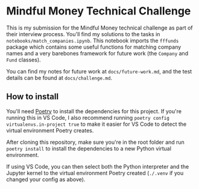 # Mindful Money Technical Challenge

This is my submission for the Mindful Money technical challenge as part of their interview process. You'll find my solutions to the tasks in `notebooks/match_companies.ipynb`. This notebook imports the `fffunds` package which contains some useful functions for matching company names and a very barebones framework for future work (the `Company` and `Fund` classes).

You can find my notes for future work at `docs/future-work.md`, and the test details can be found at `docs/challenge.md`.

## How to install

You'll need [Poetry](https://python-poetry.org/) to install the dependencies for this project. If you're running this in VS Code, I also recommend running `poetry config virtualenvs.in-project true` to make it easier for VS Code to detect the virtual environment Poetry creates.

After cloning this repository, make sure you're in the root folder and run `poetry install` to install the dependencies to a new Python virtual environment.

If using VS Code, you can then select both the Python interpreter and the Jupyter kernel to the virtual environment Poetry created (`./.venv` if you changed your config as above).
